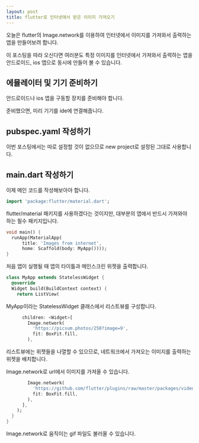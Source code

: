 ```yaml
---
layout: post
title: flutter로 인터넷에서 받은 이미지 가져오기
---
```


오늘은 flutter의 Image.network를 이용하여 인터넷에서 이미지를 가져와서 출력하는 앱을 만들어보려 합니다.

이 포스팅을 따라 오신다면 여러분도 특정 이미지를 인터넷에서 가져와서 출력하는 앱을 안드로이드, ios 앱으로 동시에 만들어 볼 수 있습니다.

## 에뮬레이터 및 기기 준비하기

안드로이드나 ios 앱을 구동할 장치를 준비해야 합니다.

준비했으면, 미리 기기를 ide에 연결해줍니다.

## pubspec.yaml 작성하기

이번 포스팅에서는 따로 설정할 것이 없으므로 new project로 설정된 그대로 사용합니다.

## main.dart 작성하기

이제 메인 코드를 작성해보아야 합니다.

```dart
import 'package:flutter/material.dart';
```

flutter/material 패키지를 사용하겠다는 것이지만, 대부분의 앱에서 반드시 가져와야 하는 필수 패키지입니다.

```dart
void main() {
  runApp(MaterialApp(
      title: 'Images from internet', 
      home: Scaffold(body: MyApp())));
}
```

처음 앱이 실행될 때 앱의 타이틀과 메인스크린 위젯을 출력합니다.

```dart
class MyApp extends StatelessWidget {
  @override
  Widget build(BuildContext context) {
    return ListView(
```

MyApp이라는 StatelessWidget 클래스에서 리스트뷰를 구성합니다.

```dart
      children: <Widget>[
        Image.network(
          'https://picsum.photos/250?image=9',
          fit: BoxFit.fill,
        ),
```

리스트뷰에는 위젯들을 나열할 수 있으므로, 네트워크에서 가져오는 이미지를 출력하는 위젯을 배치합니다.

Image.network로 url에서 이미지를 가져올 수 있습니다.

```dart
        Image.network(
          'https://github.com/flutter/plugins/raw/master/packages/video_player/doc/demo_ipod.gif?raw=true',
          fit: BoxFit.fill,
        ),
      ],
    );
  }
}
```

Image.network로 움직이는 gif 파일도 불러올 수 있습니다.